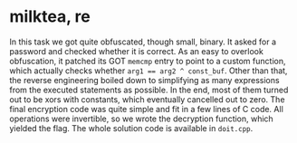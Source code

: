 # milktea, re

In this task we got quite obfuscated, though small, binary. It asked for a password and checked whether it
is correct. As an easy to overlook obfuscation, it patched its GOT `memcmp` entry to point to a custom function,
which actually checks whether `arg1 == arg2 ^ const_buf`. Other than that, the reverse engineering boiled down to
simplifying as many expressions from the executed statements as possible. In the end, most of them turned out
to be xors with constants, which eventually cancelled out to zero. The final encryption code was quite simple
and fit in a few lines of C code. All operations were invertible, so we wrote the decryption function, which
yielded the flag. The whole solution code is available in `doit.cpp`.
